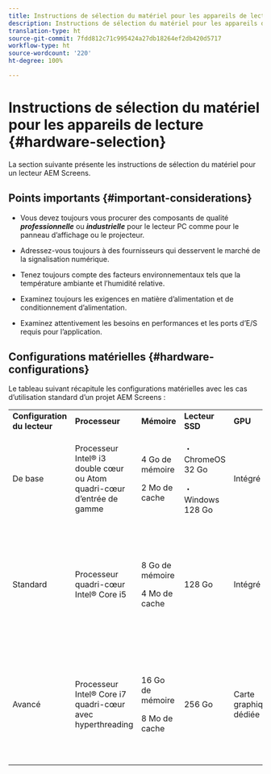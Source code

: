 ```yaml
---
title: Instructions de sélection du matériel pour les appareils de lecture
description: Instructions de sélection du matériel pour les appareils de lecture
translation-type: ht
source-git-commit: 7fdd812c71c995424a27db18264ef2db420d5717
workflow-type: ht
source-wordcount: '220'
ht-degree: 100%

---
```



# Instructions de sélection du matériel pour les appareils de lecture {#hardware-selection}

La section suivante présente les instructions de sélection du matériel pour un lecteur AEM Screens.

## Points importants {#important-considerations}

* Vous devez toujours vous procurer des composants de qualité ***professionnelle*** ou ***industrielle*** pour le lecteur PC comme pour le panneau d’affichage ou le projecteur.

* Adressez-vous toujours à des fournisseurs qui desservent le marché de la signalisation numérique.
* Tenez toujours compte des facteurs environnementaux tels que la température ambiante et l’humidité relative.
* Examinez toujours les exigences en matière d’alimentation et de conditionnement d’alimentation.
* Examinez attentivement les besoins en performances et les ports d’E/S requis pour l’application.

## Configurations matérielles {#hardware-configurations}

Le tableau suivant récapitule les configurations matérielles avec les cas d’utilisation standard d’un projet AEM Screens :

<table>
 <tbody>
  <tr>
   <tr>
   <td><strong>Configuration du lecteur</strong></td>
   <td><strong>Processeur</strong></td>
   <td><strong>Mémoire</strong></td>
   <td><strong>Lecteur SSD</strong></td>
   <td><strong>GPU</strong></td>
   <td><strong>Affichage</strong></td>
   <td><strong>E/S</strong></td>
   <td><strong>Cas d’utilisation standard</strong></td>
  </tr>
  <tr>
   <td>De base</td>
   <td>Processeur Intel® i3 double cœur ou Atom quadri-cœur d’entrée de gamme</td>
   <td><p>4 Go de mémoire</p> <p>2 Mo de cache</p> </td>
   <td><p>・ChromeOS 32 Go</p> <p>・Windows 128 Go</p> </td>
   <td>Intégré</td>
   <td>1920 x 1080</td>
   <td>DVI,<br /> Ethernet / Sans fil,<br /> 2 x USB</td>
   <td>
    <ul>
     <li>Boucle plein écran standard<br /> </li>
     <li>Tranches horaires</li>
    </ul> </td>
  </tr>
  <tr>
   <td>Standard</td>
   <td>Processeur quadri-cœur Intel® Core i5</td>
   <td><p>8 Go de mémoire</p> <p>4 Mo de cache</p> </td>
   <td>128 Go</td>
   <td>Intégré</td>
   <td>3840 x 2160 (4K)</td>
   <td>DVI, HDMI<br /> Ethernet / sans fil,<br /> 2 x USB</td>
   <td>
    <ul>
     <li>Contenu dynamique issu de source unique</li>
     <li>Interactif simple</li>
     <li>1-3 dispositions de zone</li>
    </ul> </td>
  </tr>
  <tr>
   <td>Avancé</td>
   <td>Processeur Intel® Core i7 quadri-cœur avec hyperthreading</td>
   <td><p>16 Go de mémoire</p> <p>8 Mo de cache</p> </td>
   <td>256 Go</td>
   <td>Carte graphique dédiée</td>
   <td>3840 x 2160 (4K)</td>
   <td>DVI, HDMI<br /> Ethernet / sans fil,<br /> 4 x USB</td>
   <td>
    <ul>
     <li>4 zones de contenu ou plus, lecture vidéo simultanée</li>
     <li>Interactif multipage</li>
     <li>Déclencheurs de données multisource</li>
    </ul> </td>
  </tr>
 </tbody>
</table>
